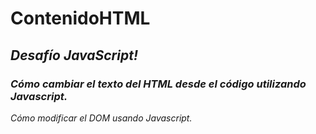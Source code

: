 # ContenidoHTML

## **_Desafío JavaScript!_**

### **_Cómo cambiar el texto del HTML desde el código utilizando Javascript._**

_Cómo modificar el DOM usando Javascript._
